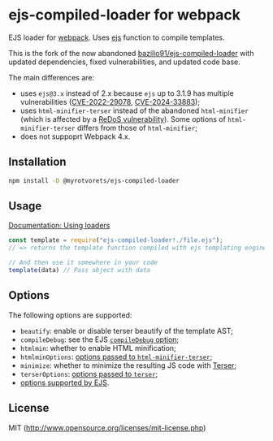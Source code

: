 # ejs-compiled-loader for webpack

EJS loader for [webpack](https://webpack.js.org/). Uses [ejs](https://github.com/mde/ejs) function to compile templates.

This is the fork of the now abandoned [bazilio91/ejs-compiled-loader](https://github.com/bazilio91/ejs-compiled-loader) with updated dependencies, fixed vulnerabilities, and updated code base.

The main differences are:
* uses `ejs@3.x` instead of 2.x because `ejs` up to 3.1.9 has multiple vulnerabilities ([CVE-2022-29078](https://github.com/advisories/GHSA-phwq-j96m-2c2q), [CVE-2024-33883](https://github.com/advisories/GHSA-ghr5-ch3p-vcr6));
* uses `html-minifier-terser` instead of the abandoned `html-minifier` (which is affected by a [ReDoS vulnerability](https://github.com/advisories/GHSA-pfq8-rq6v-vf5m)). Some options of `html-minifier-terser` differs from those of `html-minifier`;
* does not suppoprt Webpack 4.x.

## Installation

```sh
npm install -D @myrotvorets/ejs-compiled-loader
```

## Usage

[Documentation: Using loaders](https://webpack.js.org/concepts/loaders/#using-loaders)

``` javascript
const template = require("ejs-compiled-loader!./file.ejs");
// => returns the template function compiled with ejs templating engine.

// And then use it somewhere in your code
template(data) // Pass object with data
```

## Options

The following options are supported:
* `beautify`: enable or disable terser beautify of the template AST;
* `compileDebug`: see the EJS [`compileDebug` option](https://ejs.co/#docs);
* `htmlmin`: whether to enable HTML minification;
* `htmlminOptions`: [options passed to `html-minifier-terser`](http://perfectionkills.com/experimenting-with-html-minifier/#options);
* `minimize`: whether to minimize the resulting JS code with [Terser](https://terser.org/);
* `terserOptions`: [options passed to `terser`](https://terser.org/docs/options/);
* [options supported by EJS](https://ejs.co/#docs).

## License

MIT (http://www.opensource.org/licenses/mit-license.php)
